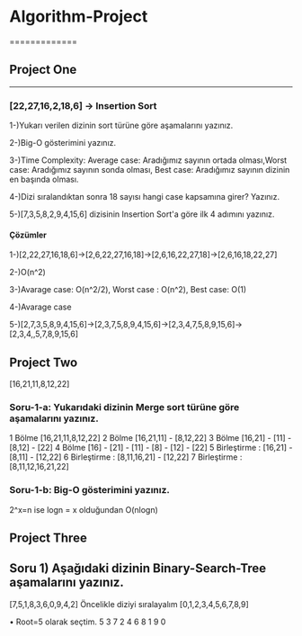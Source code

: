 # Algorithm-Project
 =============
  
## Project One
-------------

### [22,27,16,2,18,6] -> Insertion Sort

1-)Yukarı verilen dizinin sort türüne göre aşamalarını yazınız.

2-)Big-O gösterimini yazınız.

3-)Time Complexity: Average case: Aradığımız sayının ortada olması,Worst case: Aradığımız sayının sonda olması, Best case: Aradığımız sayının dizinin en başında olması.

4-)Dizi sıralandıktan sonra 18 sayısı hangi case kapsamına girer? Yazınız.

5-)[7,3,5,8,2,9,4,15,6] dizisinin Insertion Sort'a göre ilk 4 adımını yazınız.

#### Çözümler
1-)[2,22,27,16,18,6]->[2,6,22,27,16,18]->[2,6,16,22,27,18]->[2,6,16,18,22,27]

2-)O(n^2)

3-)Avarage case: O(n^2/2), Worst case : O(n^2), Best case: O(1)

4-)Avarage case

5-)[2,7,3,5,8,9,4,15,6]->[2,3,7,5,8,9,4,15,6]->[2,3,4,7,5,8,9,15,6]->[2,3,4,,5,7,8,9,15,6]

## Project Two
[16,21,11,8,12,22]

### Soru-1-a: Yukarıdaki dizinin Merge sort türüne göre aşamalarını yazınız.

1 Bölme [16,21,11,8,12,22]
2 Bölme [16,21,11] - [8,12,22]
3 Bölme [16,21] - [11] - [8,12] - [22]
4 Bölme [16] - [21] - [11] - [8] - [12] - [22]
5 Birleştirme : [16,21] - [8,11] - [12,22]
6 Birleştirme : [8,11,16,21] - [12,22]
7 Birleştirme : [8,11,12,16,21,22]

### Soru-1-b: Big-O gösterimini yazınız.
2^x=n ise logn = x olduğundan O(nlogn)

## Project Three

## Soru 1) Aşağıdaki dizinin Binary-Search-Tree aşamalarını yazınız.
[7,5,1,8,3,6,0,9,4,2]
Öncelikle diziyi sıralayalım
[0,1,2,3,4,5,6,7,8,9]

  • Root=5 olarak seçtim.
                     5
                3         7
              2  4      6   8
             1               9
            0
 
 

